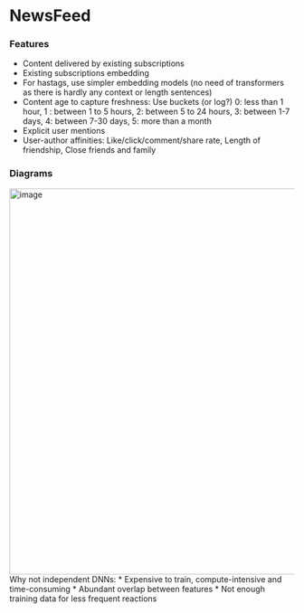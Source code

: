 # NewsFeed
### Features
* Content delivered by existing subscriptions
* Existing subscriptions embedding
* For hastags, use simpler embedding models (no need of transformers as there is hardly any context or length sentences)
* Content age to capture freshness: Use buckets (or log?) 0: less than 1 hour, 1 : between 1 to 5 hours, 2: between 5 to 24 hours, 3: between 1-7 days, 4: between 7-30 days, 5: more than a month
* Explicit user mentions
* User-author affinities: Like/click/comment/share rate, Length of friendship, Close friends and family
  
### Diagrams
<img width="683" alt="image" src="https://github.com/user-attachments/assets/fd85c0e8-705d-4d4d-960a-5de294e60edd" />
Why not independent DNNs: 
* Expensive to train, compute-intensive and time-consuming
* Abundant overlap between features
* Not enough training data for less frequent reactions
